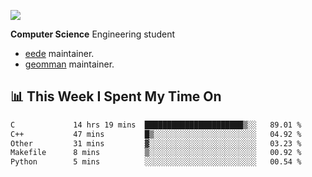 ![](https://komarev.com/ghpvc/?username=brauliorivas&color=green)

**Computer Science** Engineering student

- [eede](https://github.com/key4hep/eede) maintainer.
- [geomman](https://www.freshports.org/sysutils/geomman) maintainer.

## 📊 This Week I Spent My Time On

<!--START_SECTION:waka-->

```txt
C             14 hrs 19 mins  ██████████████████████▒░░   89.01 %
C++           47 mins         █▒░░░░░░░░░░░░░░░░░░░░░░░   04.92 %
Other         31 mins         ▓░░░░░░░░░░░░░░░░░░░░░░░░   03.23 %
Makefile      8 mins          ▒░░░░░░░░░░░░░░░░░░░░░░░░   00.92 %
Python        5 mins          ░░░░░░░░░░░░░░░░░░░░░░░░░   00.54 %
```

<!--END_SECTION:waka-->
